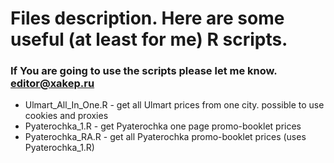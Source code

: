 # Files description. Here are some useful (at least for me) R scripts.
### If You are going to use the scripts please let me know. editor@xakep.ru

* Ulmart_All_In_One.R - get all Ulmart prices from one city. possible to use cookies and proxies
* Pyaterochka_1.R - get Pyaterochka one page promo-booklet prices
* Pyaterochka_RA.R - get all Pyaterochka promo-booklet prices (uses Pyaterochka_1.R)
